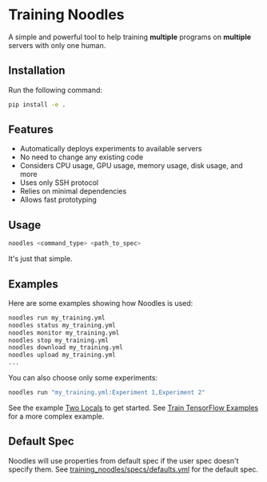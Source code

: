 # Training Noodles

A simple and powerful tool to help training **multiple** programs on **multiple** servers with only one human.

## Installation

Run the following command:

```bash
pip install -e .
```

## Features

* Automatically deploys experiments to available servers
* No need to change any existing code
* Considers CPU usage, GPU usage, memory usage, disk usage, and more
* Uses only SSH protocol
* Relies on minimal dependencies
* Allows fast prototyping

## Usage

```bash
noodles <command_type> <path_to_spec>
```

It's just that simple.

## Examples

Here are some examples showing how Noodles is used:

```bash
noodles run my_training.yml
noodles status my_training.yml
noodles monitor my_training.yml
noodles stop my_training.yml
noodles download my_training.yml
noodles upload my_training.yml
...
```

You can also choose only some experiments:

```bash
noodles run "my_training.yml:Experiment 1,Experiment 2"
```

See the example [Two Locals](examples/two_locals/README.md) to get started. See [Train TensorFlow Examples](examples/train_tensorflow_examples/README.md) for a more complex example.

## Default Spec

Noodles will use properties from default spec if the user spec doesn't specify them. See [training_noodles/specs/defaults.yml](training_noodles/specs/defaults.yml) for the default spec.
